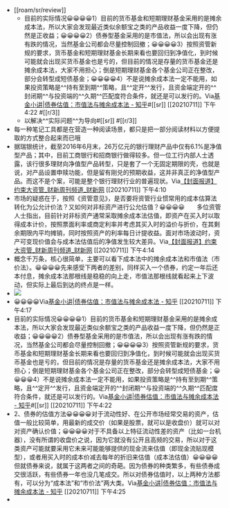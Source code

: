 - [[roam/sr/review]]
    - 目前的实际情况😀😀😀😀1）目前的货币基金和短期理财基金采用的是摊余成本法，所以大家会发现最近类似余额宝之类的产品收益一度下降，但仍然是正收益；😀😀😀😀2）债券型基金采用的是市值法，所以会出现有涨有跌的情况，当然基金公司都会尽量控制回撤；😀😀😀😀3）按照资管新规的要求，货币基金和短期理财基金长期来看也要回归到净值化，到时候可能就会出现买货币基金也是亏的，但目前的情况是存量的货币基金还是摊余成本法，大家不用担心；倒是短期理财基金各个基金公司正在整改，部分会转型成短债基金；😀😀😀😀4）不是说摊余成本法一定不能用，如果投资策略是^^持有至到期^^策略，且^^定开^^发行，且资金端定开的^^封闭期^^与投资端的^^久期^^匹配度符合条件，就还是可以发行的。Via[基金小讲|债券估值：市值法与摊余成本法 - 知乎](https://zhuanlan.zhihu.com/p/75447900)#[[sr]] [[20210711]] 下午4:22 #[[r/3]]
    - 以解决^^实际问题^^为导向#[[sr]] #[[r/3]]
- 每一种笔记工具都是在营造一种阅读场景，都只是把一部分阅读材料以方便提取的方式整合起来而已哦
- 据瑞银统计，截至2016年6月末，26万亿元的银行理财产品中仅有6.1%是净值型产品；其中，目前工商银行和招商银行做得较多。但一位工行内部人士透露，该行很多理财向净值型产品转型，只是套了一个无固定期限的壳，也就是说，对产品设置申赎功能，但是留有刚兑的预期收益，这并非真正的净值型产品。而这不是个案，可能是整个银行理财行业的普遍现状。Via[【封面报道】约束大资管_财新周刊频道_财新网](https://weekly.caixin.com/2017-11-24/101175655.html?p6) [[20210711]] 下午4:10
- 市场的疑惑在于，按照《资管意见》，是否要将资管行业惯常用的成本估算法转化为公允计价法？又如何对非标资产进行公允估值？😀😀😀😀　　多位资管人士指出，目前针对非标资产通常采取摊余成本法估值，即资产在买入时以取得成本计价，按照票面利率或商定利率并考虑其买入时的溢价与折价，在其剩余期限内平均摊销，同时按照资产的利率每日计提收益。面对市场波动时，资产可变现价值会与成本法估值后的净值发生较大差异。Via[【封面报道】约束大资管_财新周刊频道_财新网](https://weekly.caixin.com/2017-11-24/101175655.html?p6) [[20210711]] 下午4:14
- 概念千万条，核心很简单，主要可以看下成本法中的摊余成本法和市值法（市价法）。😀😀😀😀先来感受下两者的差别，同样买入一个债券，约定一年后还本付息，摊余成本法那根线是稳稳的向上走，市值法那根线就看起来上下波动，但实际上最后到达的终点是一样。
- ![](https://firebasestorage.googleapis.com/v0/b/firescript-577a2.appspot.com/o/imgs%2Fapp%2Fxinyiheng%2FnXKU3_3TrS.png?alt=media&token=5cfbbf4a-b576-4062-939e-b771c6ef2019)
- 😀😀😀😀Via[基金小讲|债券估值：市值法与摊余成本法 - 知乎](https://zhuanlan.zhihu.com/p/75447900) [[20210711]] 下午4:17
- 目前的实际情况😀😀😀😀1）目前的货币基金和短期理财基金采用的是摊余成本法，所以大家会发现最近类似余额宝之类的产品收益一度下降，但仍然是正收益；😀😀😀😀2）债券型基金采用的是市值法，所以会出现有涨有跌的情况，当然基金公司都会尽量控制回撤；😀😀😀😀3）按照资管新规的要求，货币基金和短期理财基金长期来看也要回归到净值化，到时候可能就会出现买货币基金也是亏的，但目前的情况是存量的货币基金还是摊余成本法，大家不用担心；倒是短期理财基金各个基金公司正在整改，部分会转型成短债基金；😀😀😀😀4）不是说摊余成本法一定不能用，如果投资策略是^^持有至到期^^策略，且^^定开^^发行，且资金端定开的^^封闭期^^与投资端的^^久期^^匹配度符合条件，就还是可以发行的。Via[基金小讲|债券估值：市值法与摊余成本法 - 知乎](https://zhuanlan.zhihu.com/p/75447900)#[[sr]] [[20210711]] 下午4:22
- 2、债券的估值方法😀😀😀😀对于流动性好、在公开市场经常交易的资产，估值一般比较简单，用最新的成交价（如果是股票，就可以是收盘价）就可以对对资产确认价值；😀😀😀😀对于不具备以上特征流动性差的资产（比如一台机器），没有所谓的收盘价之说，因为它就没有公开且高频的交易，所以对于这类资产可能就要采用它未来可能能够提供的现金流来估值（即现金流贴现模型），或者用买入时的成本价减去每年的折旧来估值（成本法估值）😀😀😀😀但就债券来说，就属于这两者之间的奇葩。因为债券的种类繁多，有些债券成交很活跃，有些债券一年也没几笔成交。所以对债券估值时，以上两种方法都有，可以分为“成本法”和“市价法”两大类。Via[基金小讲|债券估值：市值法与摊余成本法 - 知乎](https://zhuanlan.zhihu.com/p/75447900) [[20210711]] 下午4:25
- 
